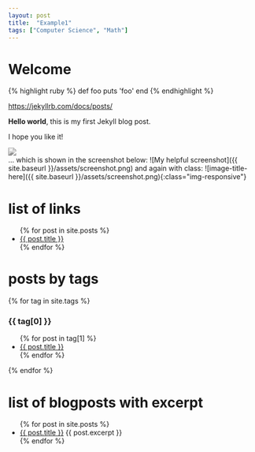 ```yaml
---
layout: post
title:  "Example1"
tags: ["Computer Science", "Math"]
---
```


# Welcome

{% highlight ruby %}
def foo
puts 'foo'
end
{% endhighlight %} 

https://jekyllrb.com/docs/posts/

**Hello world**, this is my first Jekyll blog post.

I hope you like it!
<style>
.caroussel img{
    filter:grayscale(1.0);
}
</style>
<div class="caroussel">
<img src="{{ site.baseurl }}/assets/screenshot.png"/>
</div>
... which is shown in the screenshot below:
![My helpful screenshot]({{ site.baseurl }}/assets/screenshot.png)
and again with class:
![image-title-here]({{ site.baseurl }}/assets/screenshot.png){:class="img-responsive"}

# list of links
<ul>
  {% for post in site.posts %}
    <li>
      <a href="{{site.baseurl}}{{ post.url }}">{{ post.title }}</a>
    </li>
  {% endfor %}
</ul>

# posts by tags
{% for tag in site.tags %}
<h3>{{ tag[0] }}</h3>
  <ul>
    {% for post in tag[1] %}
      <li><a href="{{site.baseurl}}{{ post.url }}">{{ post.title }}</a></li>
    {% endfor %}
  </ul>
{% endfor %}

# list of blogposts with excerpt
<ul>
  {% for post in site.posts %}
    <li>
      <a href="{{ post.url | relative_url }}">{{ post.title }}</a>
      {{ post.excerpt }}
    </li>
  {% endfor %}
</ul>